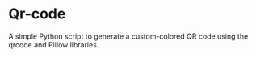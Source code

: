# Qr-code
A simple Python script to generate a custom-colored QR code using the qrcode and Pillow libraries.
